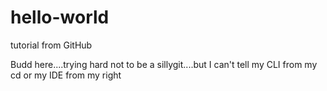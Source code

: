 # hello-world
tutorial from GitHub

Budd here....trying hard not to be a sillygit....but I can't tell my CLI from my cd or my IDE from my right
